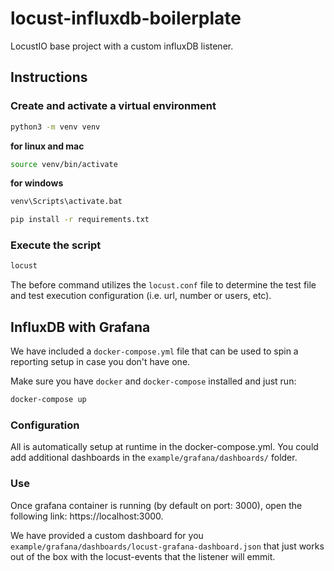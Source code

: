 # locust-influxdb-boilerplate

LocustIO base project with a custom influxDB listener.

## Instructions

### Create and activate a virtual environment

```bash
python3 -m venv venv
```

__for linux and mac__

```bash
source venv/bin/activate
```

__for windows__

```bash
venv\Scripts\activate.bat
```

```bash
pip install -r requirements.txt
```

### Execute the script

```bash
locust
```

The before command utilizes the `locust.conf` file to determine the test file and test execution configuration (i.e. url, number or users, etc).

## InfluxDB with Grafana

We have included a `docker-compose.yml` file that can be used to spin a reporting setup in case you don't have one.

Make sure you have `docker` and `docker-compose` installed and just run:

```bash
docker-compose up
```

### Configuration
All is automatically setup at runtime in the docker-compose.yml. You could add additional dashboards in the `example/grafana/dashboards/` folder.

### Use
Once grafana container is running (by default on port: 3000), open the following link: https://localhost:3000.

We have provided a custom dashboard for you `example/grafana/dashboards/locust-grafana-dashboard.json` that just works out of the box with the locust-events that the listener will emmit.

